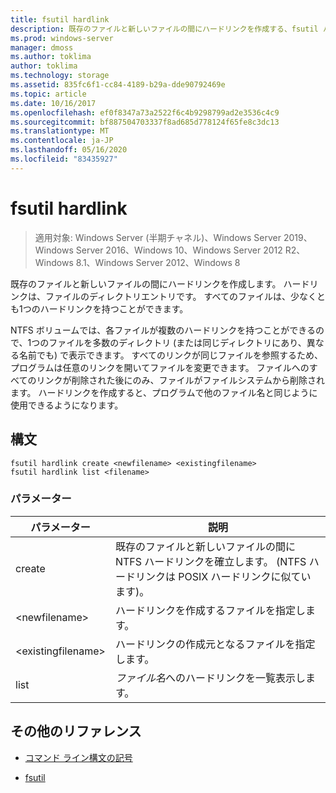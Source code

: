 ```yaml
---
title: fsutil hardlink
description: 既存のファイルと新しいファイルの間にハードリンクを作成する、fsutil ハードコマンドのリファレンストピックです。
ms.prod: windows-server
manager: dmoss
ms.author: toklima
author: toklima
ms.technology: storage
ms.assetid: 835fc6f1-cc84-4189-b29a-dde90792469e
ms.topic: article
ms.date: 10/16/2017
ms.openlocfilehash: ef0f8347a73a2522f6c4b9298799ad2e3536c4c9
ms.sourcegitcommit: bf887504703337f8ad685d778124f65fe8c3dc13
ms.translationtype: MT
ms.contentlocale: ja-JP
ms.lasthandoff: 05/16/2020
ms.locfileid: "83435927"
---
```

# <a name="fsutil-hardlink"></a>fsutil hardlink

> 適用対象: Windows Server (半期チャネル)、Windows Server 2019、Windows Server 2016、Windows 10、Windows Server 2012 R2、Windows 8.1、Windows Server 2012、Windows 8

既存のファイルと新しいファイルの間にハードリンクを作成します。 ハードリンクは、ファイルのディレクトリエントリです。 すべてのファイルは、少なくとも1つのハードリンクを持つことができます。

NTFS ボリュームでは、各ファイルが複数のハードリンクを持つことができるので、1つのファイルを多数のディレクトリ (または同じディレクトリにあり、異なる名前でも) で表示できます。 すべてのリンクが同じファイルを参照するため、プログラムは任意のリンクを開いてファイルを変更できます。 ファイルへのすべてのリンクが削除された後にのみ、ファイルがファイルシステムから削除されます。 ハードリンクを作成すると、プログラムで他のファイル名と同じように使用できるようになります。

## <a name="syntax"></a>構文

```
fsutil hardlink create <newfilename> <existingfilename>
fsutil hardlink list <filename>
```

### <a name="parameters"></a>パラメーター

| パラメーター | 説明 |
| --------- | ----------- |
| create | 既存のファイルと新しいファイルの間に NTFS ハードリンクを確立します。 (NTFS ハードリンクは POSIX ハードリンクに似ています)。 |
| \<newfilename> | ハードリンクを作成するファイルを指定します。 |
| \<existingfilename> | ハードリンクの作成元となるファイルを指定します。 |
| list | *ファイル名*へのハードリンクを一覧表示します。 |

## <a name="additional-references"></a>その他のリファレンス

- [コマンド ライン構文の記号](command-line-syntax-key.md)

- [fsutil](fsutil.md)
